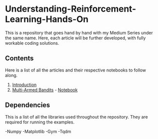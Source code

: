 # Understanding-Reinforcement-Learning-Hands-On
This is a repository that goes hand by hand with my Medium Series under the same name. Here, each article will be further developed, with fully workable coding solutions.

## Contents
Here is a list of all the articles and their respective notebooks to follow along.

1. [Introduction](https://medium.com/@alejandro.aristizabal24/understanding-reinforcement-learning-hands-on-part-1-introduction-44e3b011cf6)
2. [Multi-Armed Bandits](github.com) - [Notebook](https://github.com/aristizabal95/Understanding-Reinforcement-Learning-Hands-On/blob/master/Multi-Armed%20Bandits.ipynb)

## Dependencies
This is a list of all the libraries used throughout the repository. They are required for running the examples.

-Numpy
-Matplotlib
-Gym
-Tqdm

